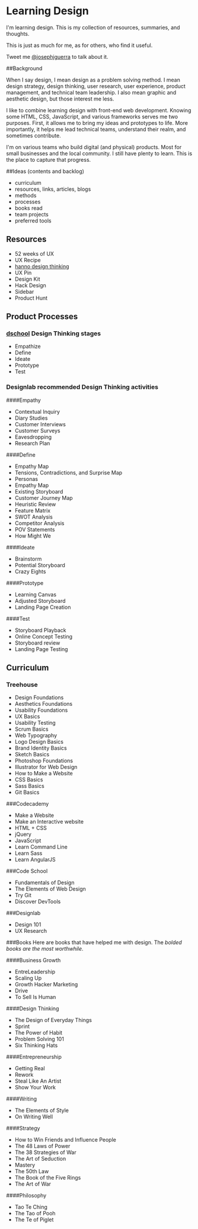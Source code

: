 # Learning Design

I'm learning design. This is my collection of resources, summaries, and thoughts. 

This is just as much for me, as for others, who find it useful. 

Tweet me [@josephjguerra](https://twitter.com/josephjguerra) to talk about it.

##Background

When I say design, I mean design as a problem solving method. I mean design strategy, design thinking, user research, user experience, product management, and technical team leadership. I also mean graphic and aesthetic design, but those interest me less. 

I like to combine learning design with front-end web development. Knowing some HTML, CSS, JavaScript, and various frameworks serves me two purposes. First, it allows me to bring my ideas and prototypes to life. More importantly, it helps me lead technical teams, understand their realm, and sometimes contribute. 

I'm on various teams who build digital (and physical) products. Most for small businesses and the local community. I still have plenty to learn. This is the place to capture that progress.

##Ideas (contents and backlog)
- curriculum
- resources, links, articles, blogs
- methods
- processes
- books read
- team projects
- preferred tools

## Resources
- 52 weeks of UX
- UX Recipe
- [hanno design thinking](https://github.com/wearehanno/designthinking/wiki)
- UX Pin
- Design Kit
- Hack Design
- Sidebar
- Product Hunt

## Product Processes

### [dschool](http://dschool.stanford.edu/dgift/) Design Thinking stages
- Empathize
- Define
- Ideate
- Prototype
- Test

### Designlab recommended Design Thinking activities
####Empathy
- Contextual Inquiry
- Diary Studies
- Customer Interviews
- Customer Surveys
- Eavesdropping
- Research Plan

####Define
- Empathy Map
- Tensions, Contradictions, and Surprise Map
- Personas
- Empathy Map
- Existing Storyboard
- Customer Journey Map
- Heuristic Review
- Feature Matrix
- SWOT Analysis
- Competitor Analysis
- POV Statements
- How Might We

####Ideate
- Brainstorm
- Potential Storyboard
- Crazy Eights

####Prototype
- Learning Canvas
- Adjusted Storyboard
- Landing Page Creation

####Test
- Storyboard Playback
- Online Concept Testing
- Storyboard review
- Landing Page Testing

## Curriculum
### Treehouse
- Design Foundations
- Aesthetics Foundations
- Usability Foundations
- UX Basics
- Usability Testing
- Scrum Basics
- Web Typography
- Logo Design Basics
- Brand Identity Basics
- Sketch Basics
- Photoshop Foundations
- Illustrator for Web Design
- How to Make a Website
- CSS Basics
- Sass Basics
- Git Basics

###Codecademy
- Make a Website
- Make an Interactive website
- HTML + CSS
- jQuery
- JavaScript
- Learn Command Line
- Learn Sass
- Learn AngularJS

###Code School
- Fundamentals of Design
- The Elements of Web Design
- Try Git
- Discover DevTools

###Designlab
- Design 101
- UX Research

###Books
Here are books that have helped me with design. The *bolded books are the most worthwhile*.

####Business Growth
- EntreLeadership
- Scaling Up
- Growth Hacker Marketing
- Drive
- To Sell Is Human

####Design Thinking
- The Design of Everyday Things
- Sprint
- The Power of Habit
- Problem Solving 101
- Six Thinking Hats

####Entrepreneurship
- Getting Real
- Rework
- Steal Like An Artist
- Show Your Work

####Writing
- The Elements of Style
- On Writing Well

####Strategy
- How to Win Friends and Influence People
- The 48 Laws of Power
- The 38 Strategies of War
- The Art of Seduction
- Mastery
- The 50th Law
- The Book of the Five Rings
- The Art of War

####Philosophy
- Tao Te Ching
- The Tao of Pooh
- The Te of Piglet
